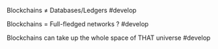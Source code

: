 Blockchains ≠ Databases/Ledgers #develop 

Blockchains = Full-fledged networks ? #develop 

Blockchains can take up the whole space of THAT universe #develop 